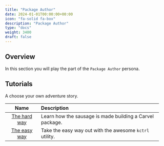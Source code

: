 ```yaml
---
title: "Package Author"
date: 2024-01-01T00:00:00+00:00
icon: "fa-solid fa-box"
description: "Package Author"
type: "docs"
weight: 3400
draft: false
---
```


## Overview

In this section you will play the part of the `Package Author` persona.

## Tutorials

A choose your own adventure story.

|         Name         | Description                                              |
| :------------------: | :------------------------------------------------------- |
| [The hard way](hard) | Learn how the sausage is made building a Carvel package. |
| [The easy way](easy) | Take the easy way out with the awesome `kctrl` utility.  |
